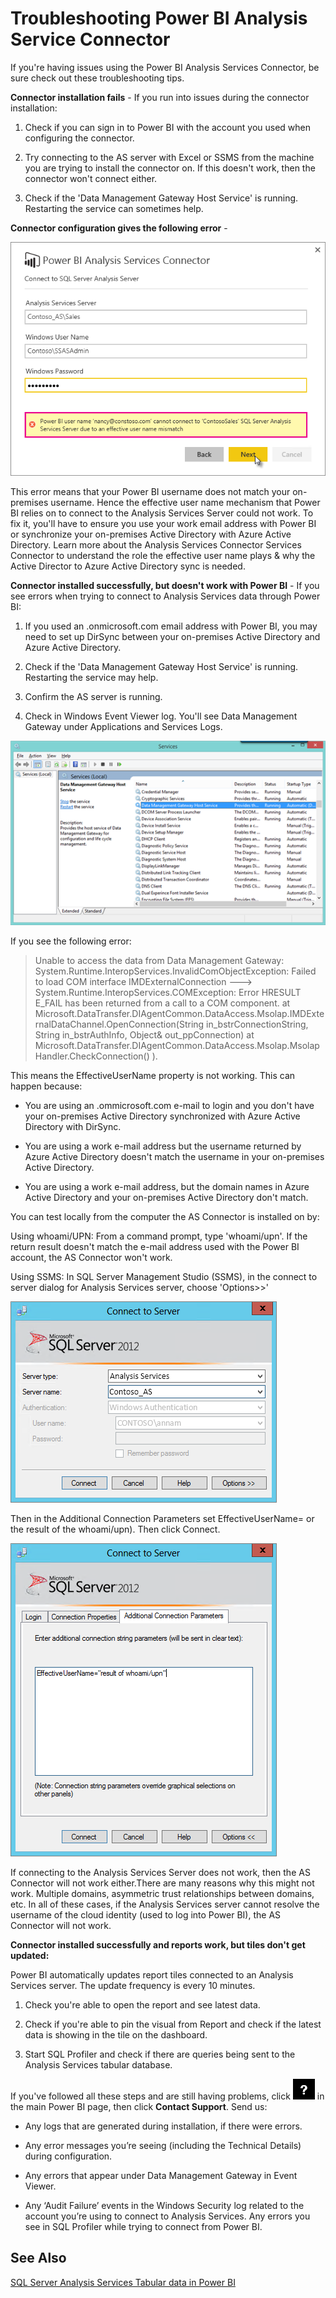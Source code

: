 ﻿<properties 
   pageTitle="Troubleshooting the Analysis Service Connector"
   description="Troubleshooting Power BI Analysis Service Connector"
   services="powerbi" 
   documentationCenter="" 
   authors="guyinacube" 
   manager="mblythe" 
   editor=""
   tags=""/>
 
<tags
   ms.service="powerbi"
   ms.devlang="NA"
   ms.topic="article"
   ms.tgt_pltfrm="NA"
   ms.workload="powerbi"
   ms.date="12/08/2015"
   ms.author="asaxton"/>
# Troubleshooting Power BI Analysis Service Connector

If you're having issues using the Power BI Analysis Services Connector, be sure check out these troubleshooting tips.

 **Connector installation fails** - If you run into issues during the connector installation:

1. Check if you can sign in to Power BI with the account you used when configuring the connector.

2. Try connecting to the AS server with Excel or SSMS from the machine you are trying to install the connector on. If this doesn't work, then the connector won't connect either.

3. Check if the 'Data Management Gateway Host Service' is running. Restarting the service can sometimes help.

**Connector configuration gives the following error** -

![](media/powerbi-admin-troubleshoot-analysis-service-connector/TShoot_ASConnector_Error.png)

This error means that your Power BI username does not match your on-premises username. Hence the effective user name mechanism that Power BI relies on to connect to the Analysis Services Server could not work. To fix it, you'll have to ensure you use your work email address with Power BI or synchronize your on-premises Active Directory with Azure Active Directory. Learn more about the Analysis Services Connector Services Connector to understand the role the effective user name plays & why the Active Director to Azure Active Directory sync is needed.

**Connector installed successfully, but doesn't work with Power BI** - If you see errors when trying to connect to Analysis Services data through Power BI:

1. If you used an .onmicrosoft.com email address with Power BI, you may need to set up DirSync between your on-premises Active Directory and Azure Active Directory.

2. Check if the 'Data Management Gateway Host Service' is running. Restarting the service may help.

3. Confirm the AS server is running.

4. Check in Windows Event Viewer log. You'll see Data Management Gateway under Applications and Services Logs.

![](media/powerbi-admin-troubleshoot-analysis-service-connector/ASConnector_DMGInServices.png)

If you see the following error:
> Unable to access the data from Data Management Gateway:
> System.Runtime.InteropServices.InvalidComObjectException: Failed to load COM interface IMDExternalConnection ---\> System.Runtime.InteropServices.COMException: Error HRESULT E\_FAIL has been returned from a call to a COM component. at Microsoft.DataTransfer.DIAgentCommon.DataAccess.Msolap.IMDExternalDataChannel.OpenConnection(String in\_bstrConnectionString, String in\_bstrAuthInfo, Object& out\_ppConnection) at Microsoft.DataTransfer.DIAgentCommon.DataAccess.Msolap.MsolapHandler.CheckConnection() ).

This means the EffectiveUserName property is not working. This can happen because:

-   You are using an .ommicrosoft.com e-mail to login and you don't have your on-premises Active Directory synchronized with Azure Active Directory with DirSync.

-   You are using a work e-mail address but the username returned by Azure Active Directory doesn't match the username in your on-premises Active Directory.

-   You are using a work e-mail address, but the domain names in Azure Active Directory and your on-premises Active Directory don't match.

You can test locally from the computer the AS Connector is installed on by:

Using whoami/UPN: From a command prompt, type 'whoami/upn'. If the return result doesn't match the e-mail address used with the Power BI account, the AS Connector won't work.

Using SSMS: In SQL Server Management Studio (SSMS), in the connect to server dialog for Analysis Services server, choose 'Options\>\>'

![](media/powerbi-admin-troubleshoot-analysis-service-connector/TShootASConnector_SSMSConnect.png)

Then in the Additional Connection Parameters set EffectiveUserName= or the result of the whoami/upn). Then click Connect.

![](media/powerbi-admin-troubleshoot-analysis-service-connector/TShootASConnector_SSMSAddParameters.png)

If connecting to the Analysis Services Server does not work, then the AS Connector will not work either.There are many reasons why this might not work. Multiple domains, asymmetric trust relationships between domains, etc. In all of these cases, if the Analysis Services server cannot resolve the username of the cloud identity (used to log into Power BI), the AS Connector will not work.

**Connector installed successfully and reports work, but tiles don't get updated:**

Power BI automatically updates report tiles connected to an Analysis Services server. The update frequency is every 10 minutes.

1. Check you're able to open the report and see latest data.

2. Check if you're able to pin the visual from Report and check if the latest data is showing in the tile on the dashboard.

3. Start SQL Profiler and check if there are queries being sent to the Analysis Services tabular database.

If you've followed all these steps and are still having problems, click ![](media/powerbi-admin-troubleshoot-analysis-service-connector/PBI_Support.png) in the main Power BI page, then click **Contact Support**. Send us:

-   Any logs that are generated during installation, if there were errors.

-   Any error messages you’re seeing (including the Technical Details) during configuration.

-   Any errors that appear under Data Management Gateway in Event Viewer.

-   Any ‘Audit Failure’ events in the Windows Security log related to the account you’re using to connect to Analysis Services. Any errors you see in SQL Profiler while trying to connect from Power BI.

## See Also  

[SQL Server Analysis Services Tabular data in Power BI](powerbi-sql-server-analysis-services-tabular-data.md)  